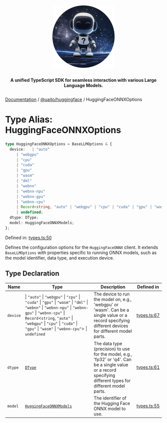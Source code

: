 <div style="display:flex; flex-direction:column; align-items:center;">
<p align="center">
  <img src="../UAITO.png" alt="UAITO Logo" width="200"/>
</p>

<p align="center">
  <strong>A unified TypeScript SDK for seamless interaction with various Large Language Models.</strong>
</p>
</div>

[Documentation](README.md) / [@uaito/huggingface](@uaito.huggingface.md) / HuggingFaceONNXOptions

# Type Alias: HuggingFaceONNXOptions

```ts
type HuggingFaceONNXOptions = BaseLLMOptions & {
  device:   | "auto"
     | "webgpu"
     | "cpu"
     | "cuda"
     | "gpu"
     | "wasm"
     | "dml"
     | "webnn"
     | "webnn-npu"
     | "webnn-gpu"
     | "webnn-cpu"
     | Record<string, "auto" | "webgpu" | "cpu" | "cuda" | "gpu" | "wasm" | "webnn-cpu">
     | undefined;
  dtype: DType;
  model: HuggingFaceONNXModels;
};
```

Defined in: [types.ts:50](https://github.com/elribonazo/uaito/blob/04309312147c13e296b527f56b609459b13e7903/packages/huggingFace/src/types.ts#L50)

Defines the configuration options for the `HuggingFaceONNX` client.
It extends `BaseLLMOptions` with properties specific to running ONNX models,
such as the model identifier, data type, and execution device.

## Type Declaration

| Name | Type | Description | Defined in |
| ------ | ------ | ------ | ------ |
| `device` | \| `"auto"` \| `"webgpu"` \| `"cpu"` \| `"cuda"` \| `"gpu"` \| `"wasm"` \| `"dml"` \| `"webnn"` \| `"webnn-npu"` \| `"webnn-gpu"` \| `"webnn-cpu"` \| `Record`\<`string`, `"auto"` \| `"webgpu"` \| `"cpu"` \| `"cuda"` \| `"gpu"` \| `"wasm"` \| `"webnn-cpu"`\> \| `undefined` | The device to run the model on, e.g., 'webgpu' or 'wasm'. Can be a single value or a record specifying different devices for different model parts. | [types.ts:67](https://github.com/elribonazo/uaito/blob/04309312147c13e296b527f56b609459b13e7903/packages/huggingFace/src/types.ts#L67) |
| `dtype` | [`DType`](@uaito.huggingface.TypeAlias.DType.md) | The data type (precision) to use for the model, e.g., 'fp32' or 'q4'. Can be a single value or a record specifying different types for different model parts. | [types.ts:61](https://github.com/elribonazo/uaito/blob/04309312147c13e296b527f56b609459b13e7903/packages/huggingFace/src/types.ts#L61) |
| `model` | [`HuggingFaceONNXModels`](@uaito.huggingface.Enumeration.HuggingFaceONNXModels.md) | The identifier of the Hugging Face ONNX model to use. | [types.ts:55](https://github.com/elribonazo/uaito/blob/04309312147c13e296b527f56b609459b13e7903/packages/huggingFace/src/types.ts#L55) |
